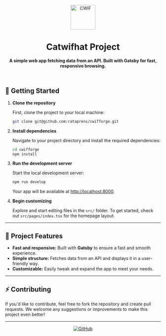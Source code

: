 <p align="center">
  <a href="https://www.gatsbyjs.com/?utm_source=starter&utm_medium=readme&utm_campaign=minimal-starter-ts">
    <img alt="CWIF" src="https://catwifhatsolana.com/assets/img/CWIF.png" width="80" />
  </a>
</p>

<h1 align="center">
  Catwifhat Project
</h1>

<p align="center">
  <strong>A simple web app fetching data from an API. Built with Gatsby for fast, responsive browsing.</strong>
</p>

<br />

## 🚀 Getting Started

1. **Clone the repository**

    First, clone the project to your local machine:

    ```bash
    git clone git@github.com:rataprens/cwifforge.git
    ```

2. **Install dependencies**

    Navigate to your project directory and install the required dependencies:

    ```bash
    cd cwifforge
    npm install
    ```

3. **Run the development server**

    Start the local development server:

    ```bash
    npm run develop
    ```

    Your app will be available at [http://localhost:8000](http://localhost:8000).

4. **Begin customizing**

    Explore and start editing files in the `src/` folder. To get started, check out `src/pages/index.tsx` for the homepage layout.

---

## 🌟 Project Features

- **Fast and responsive:** Built with **Gatsby** to ensure a fast and smooth experience.
- **Simple structure:** Fetches data from an API and displays it in a user-friendly way.
- **Customizable:** Easily tweak and expand the app to meet your needs.

---

## ⚡ Contributing

If you'd like to contribute, feel free to fork the repository and create pull requests. We welcome any suggestions or improvements to make this project even better!

---

<p align="center">
  <a href="https://github.com/rataprens/cwifforge">
    <img alt="GitHub" src="https://img.shields.io/badge/GitHub-Repo-brightgreen?logo=github" />
  </a>
</p>
